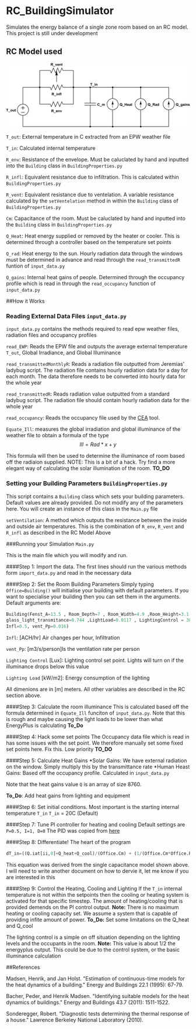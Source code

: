 # RC_BuildingSimulator

Simulates the energy balance of a single zone room based on an RC model. This project is still under development

## RC Model used
![RC Model](./Images/1c_rc_circuit.png)

`T_out`: External temperature in C extracted from an EPW weather file

`T_in`: Calculated internal temperature

`R_env`: Resistance of the envelope. Must be caluclated by hand and inputted into the `Building` class in `BuildingProperties.py`

`R_infl`: Equivalent resistance due to infiltration. This is calculated within `BuildingProperties.py`

`R_vent`: Equivalent resistance due to ventelation. A variable resistance calculated by the `setVentelation` method in within the `Building` class of `BuildingProperties.py`

`Cm`: Capacitance of the room. Must be caluclated by hand and inputted into the `Building` class in `BuildingProperties.py`

`Q_Heat`: Heat energy supplied or removed by the heater or cooler. This is determined through a controller based on the temperature set points

`Q_rad`: Heat energy to the sun. Hourly radiation data through the windows must be determined in advance and read through the `read_transmittedR` funtion of `input_data.py`

`Q_gains`: Internal heat gains of people. Determined through the occupancy profile which is read in through the `read_occupancy` function of `input_data.py`


##How it Works

### Reading External Data Files `input_data.py`
`input_data.py` contains the methods required to read epw weather files, radiation files and occupancy profiles

`read_EWP`: Reads the EPW file and outputs the average external temperature `T_out`, Global Irradiance, and Global Illuminance 

`read_transmittedMonthlyR`: Reads a radiation file outputted from Jeremias' ladybug script. The radiation file contains hourly radiation data for a day for each month. The data therefore needs to be converted into hourly data for the whole year

`read_transmittedR`: Reads radiation value outputted from a standard ladybug script. The radiation file should contain hourly radiation data for the whole year

`read_occupancy`: Reads the occupancy file used by the [CEA](https://github.com/architecture-building-systems/CEAforArcGIS/tree/master/cea/db/Schedules) tool.

`Equate_Ill`: measures the global irradiation and global illuminance of the weather file to obtain a formula of the type
$$Ill=Rad*x + y$$

This formula will then be used to determine the illuminance of room based off the radiaion supplied. NOTE: This is a bit of a hack. Try find a more elegant way of calculating the solar illumination of the room. **TO_DO**


### Setting your Building Parameters `BuildingProperties.py`
This script contains a `Building` class which sets your building parameters. Default values are already provided. Do not modify any of the parameters here. You will create an instance of this class in the `Main.py` file

`setVentilation`: A method which outputs the resistance between the inside and outside air temperatures. This is the combination of `R_env`, `R_vent` and `R_infl` as described in the RC Model Above

###Running your Simulation `Main.py`

This is the main file which you will modify and run. 

####Step 1: Import the data. 
The first lines should run the various methods form `import_data.py` and read in the necessary data

####Step 2: Set the Room Building Parameters
Simply typing `Office=Building()` will initialise your building with default parameters. If you want to specialise your building then you can set them in the arguments. Default arguments are:

```python
Building(Fenst_A=13.5 , Room_Depth=7 , Room_Width=4.9 ,Room_Height=3.1 ,glass_solar_transmitance=0.687 ,
glass_light_transmitance=0.744 ,LightLoad=0.0117 , LightingControl = 300,Cm=2.07, R_env=42, 
Infl=0.5, vent_Pp=0.016)
```

`Infl`: [ACH/hr] Air changes per hour, Infiltration

`vent_Pp`: [m3/s/person]Is the ventilation rate per person

`Lighting Control` [Lux]: Lighting control set point. Lights will turn on if the illuminance drops below this value

`Lighting Load` [kW/m2]: Energy consumption of the lighting

All dimenions are in [m] meters. All other variables are described in the RC section above.

####Step 3: Calculate the room illuminance
This is calculated based off the formula determined in `Equate_Ill` funciton of `input_data.py`. Note that this is rough and maybe causing the light loads to be lower than what EnergyPlus is calculating **To_Do**

####Step 4: Hack some set points
The Occupancy data file which is read in has some issues with the set point. We therefore manually set some fixed set points here. Fix this. Low priority **TO_DO**

####Step 5: Calculate Heat Gains
*Solar Gains: We have external radiation on the window. Simply multiply this by the transmittance rate
*Human Heast Gains: Based off the occupancy profile. Calculated in `input_data.py`

Note that the heat gains value `Q` is an array of size 8760. 

**To_Do**: Add heat gains from lighting and equipment

####Step 6: Set initial conditions. Most important is the starting internal temperature `T_in`
`T_in` = 20C (Default)

####Step 7: Tune PI controller for heating and cooling
Default settings are ```P=0.5, I=1, D=0```
The PID was copied from [here](http://code.activestate.com/recipes/577231-discrete-pid-controller/)

####Step 8: Differentiate! The heart of the program

```python
dT_in=((Q.iat[ii,0]+Q_heat+Q_cool)/(Office.Cm) + (1/(Office.Cm*Office.R_i))*(float(T_out[ii])-T_in))*dt
````

This equation was derived from the single capacitance model shown above. I will need to write another document on how to dervie it, let me know if you are interested in this

####Step 9: Control the Heating, Cooling and Lighting
If the `T_in` internal temperature is not within the setpoints then the cooling or heating system is activated for that specific timestep. The amount of heating/cooling that is provided demends on the PI control output. **Note:** There is no maximum heating or cooling capacity set. We assume a system that is capable of providing infite amount of power. **To_Do:** Set some limitations on the Q_heat and Q_cool

The lighting control is a simple on off situation depending on the lighting levels and the occupants in the room. **Note:** This value is about 1/2 the energyplus output. This could be due to the control system, or the basic illuminance calculation






##References

Madsen, Henrik, and Jan Holst. "Estimation of continuous-time models for the heat dynamics of a building." Energy and Buildings 22.1 (1995): 67-79.

Bacher, Peder, and Henrik Madsen. "Identifying suitable models for the heat dynamics of buildings." Energy and Buildings 43.7 (2011): 1511-1522.

Sonderegger, Robert. "Diagnostic tests determining the thermal response of a house." Lawrence Berkeley National Laboratory (2010).
